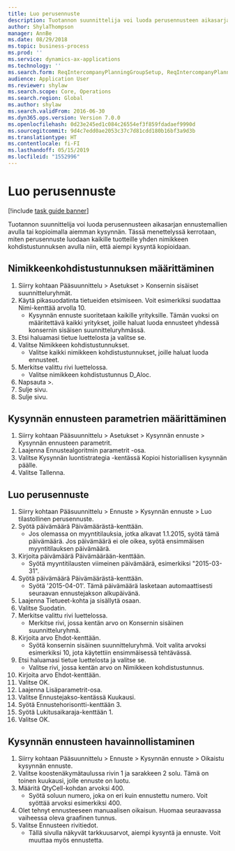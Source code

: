 ```yaml
---
title: Luo perusennuste
description: Tuotannon suunnittelija voi luoda perusennusteen aikasarjan ennustemallien avulla tai kopioimalla aiemman kysynnän.
author: ShylaThompson
manager: AnnBe
ms.date: 08/29/2018
ms.topic: business-process
ms.prod: ''
ms.service: dynamics-ax-applications
ms.technology: ''
ms.search.form: ReqIntercompanyPlanningGroupSetup, ReqIntercompanyPlanningGroupAllocKeys, ReqDemPlanForecastParameters, ReqDemPlanCreateForecastDialog, SysQueryForm, ReqDemPlanForecastViewer
audience: Application User
ms.reviewer: shylaw
ms.search.scope: Core, Operations
ms.search.region: Global
ms.author: shylaw
ms.search.validFrom: 2016-06-30
ms.dyn365.ops.version: Version 7.0.0
ms.openlocfilehash: 0d23e245ed1c084c26554ef3f859fdadaef9990d
ms.sourcegitcommit: 9d4c7edd0ae2053c37c7d81cdd180b16bf3a9d3b
ms.translationtype: HT
ms.contentlocale: fi-FI
ms.lasthandoff: 05/15/2019
ms.locfileid: "1552996"
---
```

# <a name="create-a-baseline-forecast"></a>Luo perusennuste

[!include [task guide banner](../../includes/task-guide-banner.md)]

Tuotannon suunnittelija voi luoda perusennusteen aikasarjan ennustemallien avulla tai kopioimalla aiemman kysynnän. Tässä menettelyssä kerrotaan, miten perusennuste luodaan kaikille tuotteille yhden nimikkeen kohdistustunnuksen avulla niin, että aiempi kysyntä kopioidaan. 


## <a name="set-up-an-item-allocation-key"></a>Nimikkeenkohdistustunnuksen määrittäminen
1. Siirry kohtaan Pääsuunnittelu > Asetukset > Konsernin sisäiset suunnitteluryhmät.
2. Käytä pikasuodatinta tietueiden etsimiseen. Voit esimerkiksi suodattaa Nimi-kenttää arvolla 10.
    * Kysynnän ennuste suoritetaan kaikille yrityksille. Tämän vuoksi on määritettävä kaikki yritykset, joille haluat luoda ennusteet yhdessä konsernin sisäisen suunnitteluryhmässä.  
3. Etsi haluamasi tietue luettelosta ja valitse se.
4. Valitse Nimikkeen kohdistustunnukset.
    * Valitse kaikki nimikkeen kohdistustunnukset, joille haluat luoda ennusteet.  
5. Merkitse valittu rivi luettelossa.
    * Valitse nimikkeen kohdistustunnus D_Aloc.  
6. Napsauta >.
7. Sulje sivu.
8. Sulje sivu.

## <a name="set-up-the-demand-forecasting-paramters"></a>Kysynnän ennusteen parametrien määrittäminen
1. Siirry kohtaan Pääsuunnittelu > Asetukset > Kysynnän ennuste > Kysynnän ennusteen parametrit.
2. Laajenna Ennustealgoritmin parametrit -osa.
3. Valitse Kysynnän luontistrategia -kentässä Kopioi historiallisen kysynnän päälle.
4. Valitse Tallenna.

## <a name="create-a-baseline-forecast"></a>Luo perusennuste
1. Siirry kohtaan Pääsuunnittelu > Ennuste > Kysynnän ennuste > Luo tilastollinen perusennuste.
2. Syötä päivämäärä Päivämäärästä-kenttään.
    * Jos olemassa on myyntitilauksia, jotka alkavat 1.1.2015, syötä tämä päivämäärä. Jos päivämäärä ei ole oikea, syötä ensimmäisen myyntitilauksen päivämäärä.  
3. Kirjoita päivämäärä Päivämäärään-kenttään.
    * Syötä myyntitilausten viimeinen päivämäärä, esimerkiksi "2015-03-31".  
4. Syötä päivämäärä Päivämäärästä-kenttään.
    * Syötä '2015-04-01'. Tämä päivämäärä lasketaan automaattisesti seuraavan ennustejakson alkupäivänä.  
5. Laajenna Tietueet-kohta ja sisällytä osaan.
6. Valitse Suodatin.
7. Merkitse valittu rivi luettelossa.
    * Merkitse rivi, jossa kentän arvo on Konsernin sisäinen suunnitteluryhmä.  
8. Kirjoita arvo Ehdot-kenttään.
    * Syötä konsernin sisäinen suunnitteluryhmä. Voit valita arvoksi esimerkiksi 10, jota käytettiin ensimmäisessä tehtävässä.  
9. Etsi haluamasi tietue luettelosta ja valitse se.
    * Valitse rivi, jossa kentän arvo on Nimikkeen kohdistustunnus.  
10. Kirjoita arvo Ehdot-kenttään.
11. Valitse OK.
12. Laajenna Lisäparametrit-osa.
13. Valitse Ennustejakso-kentässä Kuukausi.
14. Syötä Ennustehorisontti-kenttään 3.
15. Syötä Lukitusaikaraja-kenttään 1.
16. Valitse OK.

## <a name="visualize-the-demand-forecast"></a>Kysynnän ennusteen havainnollistaminen
1. Siirry kohtaan Pääsuunnittelu > Ennuste > Kysynnän ennuste > Oikaistu kysynnän ennuste.
2. Valitse koostenäkymätaulussa rivin 1 ja sarakkeen 2 solu. Tämä on toinen kuukausi, jolle ennuste on luotu.
3. Määritä QtyCell-kohdan arvoksi 400.
    * Syötä soluun numero, joka on eri kuin ennustettu numero. Voit syöttää arvoksi esimerkiksi 400.  
4. Olet tehnyt ennusteeseen manuaalisen oikaisun. Huomaa seuraavassa vaiheessa oleva graafinen tunnus.
5. Valitse Ennusteen rivitiedot.
    * Tällä sivulla näkyvät tarkkuusarvot, aiempi kysyntä ja ennuste. Voit muuttaa myös ennustetta.  

